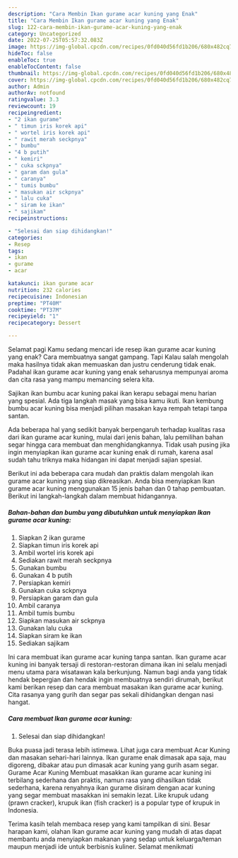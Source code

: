 ```yaml
---
description: "Cara Membin Ikan gurame acar kuning yang Enak"
title: "Cara Membin Ikan gurame acar kuning yang Enak"
slug: 122-cara-membin-ikan-gurame-acar-kuning-yang-enak
category: Uncategorized
date: 2022-07-25T05:57:32.083Z
image: https://img-global.cpcdn.com/recipes/0fd040d56fd1b206/680x482cq70/ikan-gurame-acar-kuning-foto-resep-utama.jpg
hideToc: false
enableToc: true
enableTocContent: false
thumbnail: https://img-global.cpcdn.com/recipes/0fd040d56fd1b206/680x482cq70/ikan-gurame-acar-kuning-foto-resep-utama.jpg
cover: https://img-global.cpcdn.com/recipes/0fd040d56fd1b206/680x482cq70/ikan-gurame-acar-kuning-foto-resep-utama.jpg
author: Admin
authorAv: notfound
ratingvalue: 3.3
reviewcount: 19
recipeingredient:
- "2 ikan gurame"
- " timun iris korek api"
- " wortel iris korek api"
- " rawit merah seckpnya"
- " bumbu"
- "4 b putih"
- " kemiri"
- " cuka sckpnya"
- " garam dan gula"
- " caranya"
- " tumis bumbu"
- " masukan air sckpnya"
- " lalu cuka"
- " siram ke ikan"
- " sajikam"
recipeinstructions:

- "Selesai dan siap dihidangkan!"
categories:
- Resep
tags:
- ikan
- gurame
- acar

katakunci: ikan gurame acar 
nutrition: 232 calories
recipecuisine: Indonesian
preptime: "PT40M"
cooktime: "PT37M"
recipeyield: "1"
recipecategory: Dessert

---
```



Selamat pagi Kamu sedang mencari ide resep ikan gurame acar kuning yang enak? Cara membuatnya sangat gampang. Tapi Kalau salah mengolah maka hasilnya tidak akan memuaskan dan justru cenderung tidak enak. Padahal ikan gurame acar kuning yang enak seharusnya mempunyai aroma dan cita rasa yang mampu memancing selera kita.


Sajikan ikan bumbu acar kuning pakai ikan kerapu sebagai menu harian yang spesial. Ada tiga langkah masak yang bisa kamu ikuti. Ikan kembung bumbu acar kuning bisa menjadi pilihan masakan kaya rempah tetapi tanpa santan.

Ada beberapa hal yang sedikit banyak berpengaruh terhadap kualitas rasa dari ikan gurame acar kuning, mulai dari jenis bahan, lalu pemilihan bahan segar hingga cara membuat dan menghidangkannya. Tidak usah pusing jika ingin menyiapkan ikan gurame acar kuning enak di rumah, karena asal sudah tahu triknya maka hidangan ini dapat menjadi sajian spesial.


Berikut ini ada beberapa cara mudah dan praktis dalam mengolah ikan gurame acar kuning yang siap dikreasikan. Anda bisa menyiapkan Ikan gurame acar kuning menggunakan 15 jenis bahan dan 0 tahap pembuatan. Berikut ini langkah-langkah dalam membuat hidangannya.

<!--inarticleads1-->

##### Bahan-bahan dan bumbu yang dibutuhkan untuk menyiapkan Ikan gurame acar kuning:

1. Siapkan 2 ikan gurame
1. Siapkan  timun iris korek api
1. Ambil  wortel iris korek api
1. Sediakan  rawit merah seckpnya
1. Gunakan  bumbu
1. Gunakan 4 b putih
1. Persiapkan  kemiri
1. Gunakan  cuka sckpnya
1. Persiapkan  garam dan gula
1. Ambil  caranya
1. Ambil  tumis bumbu
1. Siapkan  masukan air sckpnya
1. Gunakan  lalu cuka
1. Siapkan  siram ke ikan
1. Sediakan  sajikam


Ini cara membuat ikan gurame acar kuning tanpa santan. Ikan gurame acar kuning ini banyak tersaji di restoran-restoran dimana ikan ini selalu menjadi menu utama para wisatawan kala berkunjung. Namun bagi anda yang tidak hendak bepergian dan hendak ingin membuatnya sendiri dirumah, berikut kami berikan resep dan cara membuat masakan ikan gurame acar kuning. Cita rasanya yang gurih dan segar pas sekali dihidangkan dengan nasi hangat. 

<!--inarticleads2-->

##### Cara membuat Ikan gurame acar kuning:


1. Selesai dan siap dihidangkan!

Buka puasa jadi terasa lebih istimewa. Lihat juga cara membuat Acar Kuning dan masakan sehari-hari lainnya. Ikan gurame enak dimasak apa saja, mau digoreng, dibakar atau pun dimasak acar kuning yang gurih asam segar. Gurame Acar Kuning Membuat masakkan ikan gurame acar kuning ini terbilang sederhana dan praktis, namun rasa yang dihasilkan tidak sederhana, karena renyahnya ikan gurame disiram dengan acar kuning yang segar membuat masakkan ini semakin lezat. Like krupuk udang (prawn cracker), krupuk ikan (fish cracker) is a popular type of krupuk in Indonesia. 

Terima kasih telah membaca resep yang kami tampilkan di sini. Besar harapan kami, olahan Ikan gurame acar kuning yang mudah di atas dapat membantu anda menyiapkan makanan yang sedap untuk keluarga/teman maupun menjadi ide untuk berbisnis kuliner. Selamat menikmati
